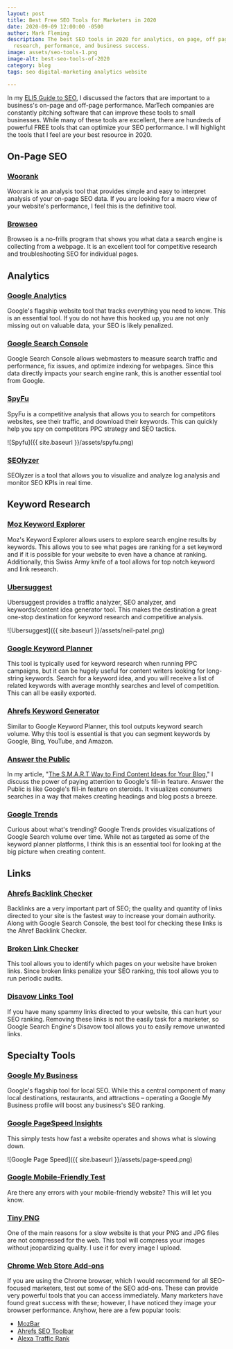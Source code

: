 ```yaml
---
layout: post
title: Best Free SEO Tools for Marketers in 2020
date: 2020-09-09 12:00:00 -0500
author: Mark Fleming
description: The best SEO tools in 2020 for analytics, on page, off page, links, keyword
  research, performance, and business success.
image: assets/seo-tools-1.png
image-alt: best-seo-tools-of-2020
category: blog
tags: seo digital-marketing analytics website

---
```

In my [ELI5 Guide to SEO](https://markdfleming.com/eli5-guide-search-engine-optimization-seo/ "ELI5 Guide to SEO"), I discussed the factors that are important to a business's on-page and off-page performance. MarTech companies are constantly pitching software that can improve these tools to small businesses. While many of these tools are excellent, there are hundreds of powerful FREE tools that can optimize your SEO performance. I will highlight the tools that I feel are your best resource in 2020.

## On-Page SEO

### [Woorank](https://www.woorank.com/ "Woorank")

Woorank is an analysis tool that provides simple and easy to interpret analysis of your on-page SEO data. If you are looking for a macro view of your website's performance, I feel this is the definitive tool.

### [Browseo](https://www.browseo.net/ "Browseo")

Browseo is a no-frills program that shows you what data a search engine is collecting from a webpage. It is an excellent tool for competitive research and troubleshooting SEO for individual pages.

## Analytics

### [Google Analytics](https://analytics.google.com/ "Google Analytics")

Google's flagship website tool that tracks everything you need to know. This is an essential tool. If you do not have this hooked up, you are not only missing out on valuable data, your SEO is likely penalized.

### [Google Search Console](https://search.google.com/search-console/about "Google Search Console")

Google Search Console allows webmasters to measure search traffic and performance, fix issues, and optimize indexing for webpages. Since this data directly impacts your search engine rank, this is another essential tool from Google.

### [SpyFu](https://www.spyfu.com/)

SpyFu is a competitive analysis that allows you to search for competitors websites, see their traffic, and download their keywords. This can quickly help you spy on competitors PPC strategy and SEO tactics.

![Spyfu]({{ site.baseurl }}/assets/spyfu.png)

### [SEOlyzer](https://seolyzer.io/ "SEOlyzer")

SEOlyzer is a tool that allows you to visualize and analyze log analysis and monitor SEO KPIs in real time.

## Keyword Research

### [Moz Keyword Explorer](https://moz.com/explorer "Moz Keyword Explorer")

Moz's Keyword Explorer allows users to explore search engine results by keywords. This allows you to see what pages are ranking for a set keyword and if it is possible for your website to even have a chance at ranking. Additionally, this Swiss Army knife of a tool allows for top notch keyword and link research.

### [Ubersuggest](https://neilpatel.com/ubersuggest/ "Ubersuggest")

Ubersuggest provides a traffic analyzer, SEO analyzer, and keywords/content idea generator tool. This makes the destination a great one-stop destination for keyword research and competitive analysis.

![Ubersuggest]({{ site.baseurl }}/assets/neil-patel.png)

### [Google Keyword Planner](https://ads.google.com/home/tools/keyword-planner/ "Google Keyword Planner")

This tool is typically used for keyword research when running PPC campaigns, but it can be hugely useful for content writers looking for long-string keywords. Search for a keyword idea, and you will receive a list of related keywords with average monthly searches and level of competition. This can all be easily exported.

### [Ahrefs Keyword Generator](https://ahrefs.com/keyword-generator "Ahrefs Keyword Generator")

Similar to Google Keyword Planner, this tool outputs keyword search volume. Why this tool is essential is that you can segment keywords by Google, Bing, YouTube, and Amazon.

### [Answer the Public](https://answerthepublic.com/ "Answer the Public")

In my article, "[The S.M.A.R.T Way to Find Content Ideas for Your Blog](https://markdfleming.com/the-smart-way-to-find-content-ideas-for-your-blog/ "The S.M.A.R.T Way to Find Content Ideas for Your Blog")," I discuss the power of paying attention to Google's fill-in feature. Answer the Public is like Google's fill-in feature on steroids. It visualizes consumers searches in a way that makes creating headings and blog posts a breeze.

### [Google Trends](https://trends.google.com/trends/ "Google Trends")

Curious about what's trending? Google Trends provides visualizations of Google Search volume over time. While not as targeted as some of the keyword planner platforms, I think this is an essential tool for looking at the big picture when creating content.

## Links

### [Ahrefs Backlink Checker](https://ahrefs.com/backlink-checker "Ahrefs Backlink Checker")

Backlinks are a very important part of SEO; the quality and quantity of links directed to your site is the fastest way to increase your domain authority. Along with Google Search Console, the best tool for checking these links is the Ahref Backlink Checker.

### [Broken Link Checker](https://www.brokenlinkcheck.com/#)

This tool allows you to identify which pages on your website have broken links. Since broken links penalize your SEO ranking, this tool allows you to run periodic audits.

### [Disavow Links Tool](https://www.google.com/webmasters/tools/disavow-links-main "Disavow Links Tool")

If you have many spammy links directed to your website, this can hurt your SEO ranking. Removing these links is not the easily task for a marketer, so Google Search Engine's Disavow tool allows you to easily remove unwanted links.

## Specialty Tools

### [Google My Business](https://www.google.com/business/ "Google My Business")

Google's flagship tool for local SEO. While this a central component of many local destinations, restaurants, and attractions – operating a Google My Business profile will boost any business's SEO ranking.

### [Google PageSpeed Insights](https://developers.google.com/speed/pagespeed/insights/ "Google PageSpeed Insights")

This simply tests how fast a website operates and shows what is slowing down. 

![Google Page Speed]({{ site.baseurl }}/assets/page-speed.png)

### [Google Mobile-Friendly Test](https://search.google.com/test/mobile-friendly "Google Mobile-Friendly Test")

Are there any errors with your mobile-friendly website? This will let you know.

### [Tiny PNG](https://tinypng.com/ "Tiny PNG")

One of the main reasons for a slow website is that your PNG and JPG files are not compressed for the web. This tool will compress your images without jeopardizing quality. I use it for every image I upload.

### [Chrome Web Store Add-ons](https://chrome.google.com/webstore/search/SEO?hl=en "Chrome Web Store - SEO")

If you are using the Chrome browser, which I would recommend for all SEO-focused marketers, test out some of the SEO add-ons. These can provide very powerful tools that you can access immediately. Many marketers have found great success with these; however, I have noticed they image your browser performance. Anyhow, here are a few popular tools:

* [MozBar](https://chrome.google.com/webstore/detail/mozbar/eakacpaijcpapndcfffdgphdiccmpknp?hl=en "MozBar")
* [Ahrefs SEO Toolbar](https://chrome.google.com/webstore/detail/ahrefs-seo-toolbar/hgmoccdbjhknikckedaaebbpdeebhiei?hl=en "Ahrefs SEO")
* [Alexa Traffic Rank](https://chrome.google.com/webstore/detail/alexa-traffic-rank/cknebhggccemgcnbidipinkifmmegdel?hl=en "Alexa Traffic Rank")